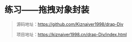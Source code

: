 # 练习——拖拽对象封装

> 源码地址：https://github.com/Kiznaiver1998/drap-Div
>
> 项目地址：https://kiznaiver1998.cn/drap-Div/index.html





